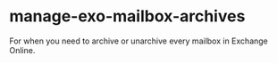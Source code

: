 # manage-exo-mailbox-archives
For when you need to archive or unarchive every mailbox in Exchange Online.
